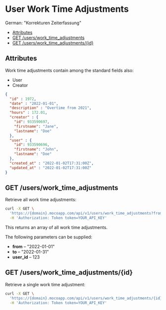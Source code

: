 # User Work Time Adjustments

German: "Korrekturen Zeiterfassung"

<!-- TOC -->

- [Attributes](#attributes)
- [GET /users/work_time_adjustments](#get-userswork_time_adjustments)
- [GET /users/work_time_adjustments/{id}](#get-userswork_time_adjustmentsid)

<!-- /TOC -->

## Attributes

Work time adjustments contain among the standard fields also:

- User
- Creator

```json
{
  "id" : 1972,
  "date" : "2022-01-01",
  "description" : "Overtime from 2021",
  "hours" : 172.01,
  "creator" : {
    "id": 933590697,
    "firstname": "Jane",
    "lastname": "Doe"
  },
  "user" : {
    "id": 933590696,
    "firstname": "John",
    "lastname": "Doe"
  },
  "created_at" : "2022-01-02T17:31:00Z",
  "updated_at" : "2022-01-02T17:31:00Z"
}
```

## GET /users/work_time_adjustments

Retrieve all work time adjustments:

```bash
curl -X GET \
  'https://{domain}.mocoapp.com/api/v1/users/work_time_adjustments?from=2018-06-01&to=2018-06-30&user_id=933590696' \
  -H 'Authorization: Token token=YOUR_API_KEY'
```

This returns an array of all work time adjustments.

The following parameters can be supplied:

- **from** – "2022-01-01"
- **to** – "2022-01-31"
- **user_id** – 123

## GET /users/work_time_adjustments/{id}

Retrieve a single work time adjustment:

```bash
curl -X GET \
  'https://{domain}.mocoapp.com/api/v1/users/work_time_adjustments/{id}' \
  -H 'Authorization: Token token=YOUR_API_KEY'
```
